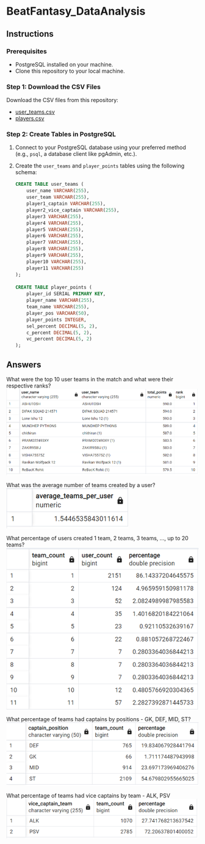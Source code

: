 # BeatFantasy_DataAnalysis

## Instructions

### Prerequisites

- PostgreSQL installed on your machine.
- Clone this repository to your local machine.

### Step 1: Download the CSV Files

Download the CSV files from this repository:

- [user_teams.csv](https://github.com/anshbabbar15/BeatFantasy_DataAnalysis/blob/main/user_teams.csv)
- [players.csv](https://github.com/anshbabbar15/BeatFantasy_DataAnalysis/blob/main/players.csv)

### Step 2: Create Tables in PostgreSQL

1. Connect to your PostgreSQL database using your preferred method (e.g., `psql`, a database client like pgAdmin, etc.).
2. Create the `user_teams` and `player_points` tables using the following schema:

   ```sql
   CREATE TABLE user_teams (
       user_name VARCHAR(255),
       user_team VARCHAR(255),
       player1_captain VARCHAR(255),
       player2_vice_captain VARCHAR(255),
       player3 VARCHAR(255),
       player4 VARCHAR(255),
       player5 VARCHAR(255),
       player6 VARCHAR(255),
       player7 VARCHAR(255),
       player8 VARCHAR(255),
       player9 VARCHAR(255),
       player10 VARCHAR(255),
       player11 VARCHAR(255)
   );

   CREATE TABLE player_points (
       player_id SERIAL PRIMARY KEY,
       player_name VARCHAR(255),
       team_name VARCHAR(255),
       player_pos VARCHAR(50),
       player_points INTEGER,
       sel_percent DECIMAL(5, 2),
       c_percent DECIMAL(5, 2),
       vc_percent DECIMAL(5, 2)
   );
   ```

## Answers
What were the top 10 user teams in the match and what were their respective ranks?
![What were the top 10 user teams in the match and what were their respective ranks?](image.png)

What was the average number of teams created by a user?
![What was the average number of teams created by a user?](image-1.png)

What percentage of users created 1 team, 2 teams, 3 teams, ..., up to 20 teams?
![What percentage of users created 1 team, 2 teams, 3 teams, ..., up to 20 teams?](image-2.png)

What percentage of teams had captains by positions - GK, DEF, MID, ST?
![What percentage of teams had captains by positions - GK, DEF, MID, ST?](image-3.png)

What percentage of teams had vice captains by team - ALK, PSV
![What percentage of teams had vice captains by team - ALK, PSV](image-4.png)
